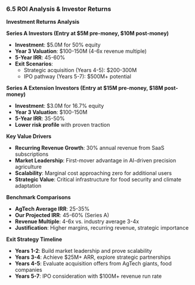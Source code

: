 ### 6.5 ROI Analysis & Investor Returns

**Investment Returns Analysis**

**Series A Investors (Entry at $5M pre-money, $10M post-money)**
- **Investment**: $5.0M for 50% equity
- **Year 3 Valuation**: $100-150M (4-6x revenue multiple)
- **5-Year IRR**: 45-60%
- **Exit Scenarios**:
  - Strategic acquisition (Years 4-5): $200-300M
  - IPO pathway (Years 5-7): $500M+ potential

**Series A Extension Investors (Entry at $15M pre-money, $18M post-money)**
- **Investment**: $3.0M for 16.7% equity
- **Year 3 Valuation**: $100-150M
- **5-Year IRR**: 35-50%
- **Lower risk profile** with proven traction

**Key Value Drivers**
- **Recurring Revenue Growth**: 30% annual revenue from SaaS subscriptions
- **Market Leadership**: First-mover advantage in AI-driven precision agriculture
- **Scalability**: Marginal cost approaching zero for additional users
- **Strategic Value**: Critical infrastructure for food security and climate adaptation

**Benchmark Comparisons**
- **AgTech Average IRR**: 25-35%
- **Our Projected IRR**: 45-60% (Series A)
- **Revenue Multiple**: 4-6x vs. industry average 3-4x
- **Justification**: Higher margins, recurring revenue, strategic importance

**Exit Strategy Timeline**
- **Years 1-2**: Build market leadership and prove scalability
- **Years 3-4**: Achieve $25M+ ARR, explore strategic partnerships
- **Years 4-5**: Evaluate acquisition offers from AgTech giants, food companies
- **Years 5-7**: IPO consideration with $100M+ revenue run rate